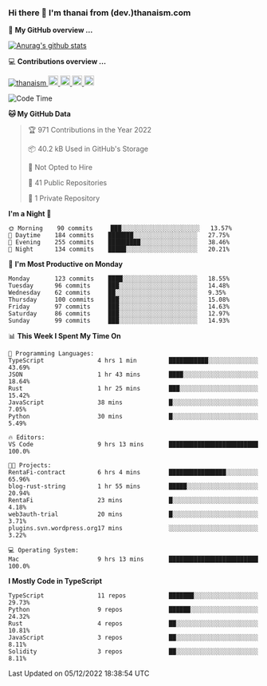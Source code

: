 ### Hi there 👋 I'm thanai from (dev.)thanaism.com

<!-- バッジ関連 -->
<!--
メイン：https://shields.io/category/social
GitHub view：https://github.com/antonkomarev/github-profile-views-counter
Qiita contributions：https://qiita.com/mikkame/items/f2c60d9caf8a8e38ec50
 -->

🍎 **My GitHub overview ...**

<!-- GitHubトロフィー -->
<!--
https://github.com/ryo-ma/github-profile-trophy
 -->

<!-- [![trophy](https://github-profile-trophy.vercel.app/?username=thanaism)](https://github.com/thanaism/thanaism) -->

<!-- GitHubステータス -->
<!--
https://github.com/anuraghazra/github-readme-stats
 -->

[![Anurag's github stats](https://github-readme-stats.vercel.app/api?username=thanaism&count_private=true&show_icons=true)](https://github.com/thanaism/thanaism)

<!-- [![ReadMe Card](https://github-readme-stats.vercel.app/api/pin/?username=thanaism&repo=thanaism)](https://github.com/thanaism/thanaism) -->

<!-- Skill icons -->
<!--
https://rahuldkjain.github.io/gh-profile-readme-generator/
 -->

💻 **Contributions overview ...**

<p align="left">

  <a href="https://github.com/thanaism/thanaism/">
    <img src="https://komarev.com/ghpvc/?username=thanaism" alt="thanaism" />
  </a>
  <a href="http://twitter.com/okinawa__noodle">
    <img height="20" src="https://img.shields.io/twitter/follow/okinawa__noodle?label=Twitter&logo=twitter&style=flat" />
  </a>
  <a href="https://github.com/thanaism">
    <img height="20" src="https://img.shields.io/github/followers/thanaism?label=follow&logo=github&style=flat" />
  </a>
  <!-- <a href="https://www.reddit.com/user/thanaism">
    <img height="20" src="https://img.shields.io/reddit/user-karma/combined/thanaism?label=Reddit&logo=reddit&style=flat" />
  </a>
  <a href="https://stackoverflow.com/users/5720201/thanaism">
    <img height="20" src="https://img.shields.io/stackexchange/stackoverflow/r/5720201?label=StackOverflow&logo=stack-overflow&style=flat" /> -->
  </a>
  <a href="http://qiita.com/thanai">
    <img height="20" src="https://qiita-badge.apiapi.app/s/thanai/posts.svg" />
  </a>
  <//qiita.com/thanai">
    <img height="20" src="https://qiita-badge.apiapi.app/s/thanai/contributions.svg" />
  </a>
</p>

<!--START_SECTION:waka-->
![Code Time](http://img.shields.io/badge/Code%20Time-1%2C092%20hrs%2029%20mins-blue)

**🐱 My GitHub Data** 

> 🏆 971 Contributions in the Year 2022
 > 
> 📦 40.2 kB Used in GitHub's Storage 
 > 
> 🚫 Not Opted to Hire
 > 
> 📜 41 Public Repositories 
 > 
> 🔑 1 Private Repository 
 > 
**I'm a Night 🦉** 

```text
🌞 Morning    90 commits     ███░░░░░░░░░░░░░░░░░░░░░░   13.57% 
🌆 Daytime    184 commits    ███████░░░░░░░░░░░░░░░░░░   27.75% 
🌃 Evening    255 commits    █████████░░░░░░░░░░░░░░░░   38.46% 
🌙 Night      134 commits    █████░░░░░░░░░░░░░░░░░░░░   20.21%

```
📅 **I'm Most Productive on Monday** 

```text
Monday       123 commits    ████░░░░░░░░░░░░░░░░░░░░░   18.55% 
Tuesday      96 commits     ███░░░░░░░░░░░░░░░░░░░░░░   14.48% 
Wednesday    62 commits     ██░░░░░░░░░░░░░░░░░░░░░░░   9.35% 
Thursday     100 commits    ███░░░░░░░░░░░░░░░░░░░░░░   15.08% 
Friday       97 commits     ███░░░░░░░░░░░░░░░░░░░░░░   14.63% 
Saturday     86 commits     ███░░░░░░░░░░░░░░░░░░░░░░   12.97% 
Sunday       99 commits     ███░░░░░░░░░░░░░░░░░░░░░░   14.93%

```


📊 **This Week I Spent My Time On** 

```text
💬 Programming Languages: 
TypeScript               4 hrs 1 min         ███████████░░░░░░░░░░░░░░   43.69% 
JSON                     1 hr 43 mins        ████░░░░░░░░░░░░░░░░░░░░░   18.64% 
Rust                     1 hr 25 mins        ███░░░░░░░░░░░░░░░░░░░░░░   15.42% 
JavaScript               38 mins             █░░░░░░░░░░░░░░░░░░░░░░░░   7.05% 
Python                   30 mins             █░░░░░░░░░░░░░░░░░░░░░░░░   5.49%

🔥 Editors: 
VS Code                  9 hrs 13 mins       █████████████████████████   100.0%

🐱‍💻 Projects: 
RentaFi-contract         6 hrs 4 mins        ████████████████░░░░░░░░░   65.96% 
blog-rust-string         1 hr 55 mins        █████░░░░░░░░░░░░░░░░░░░░   20.94% 
RentaFi                  23 mins             █░░░░░░░░░░░░░░░░░░░░░░░░   4.18% 
web3auth-trial           20 mins             █░░░░░░░░░░░░░░░░░░░░░░░░   3.71% 
plugins.svn.wordpress.org17 mins             ░░░░░░░░░░░░░░░░░░░░░░░░░   3.22%

💻 Operating System: 
Mac                      9 hrs 13 mins       █████████████████████████   100.0%

```

**I Mostly Code in TypeScript** 

```text
TypeScript               11 repos            ███████░░░░░░░░░░░░░░░░░░   29.73% 
Python                   9 repos             ██████░░░░░░░░░░░░░░░░░░░   24.32% 
Rust                     4 repos             ██░░░░░░░░░░░░░░░░░░░░░░░   10.81% 
JavaScript               3 repos             ██░░░░░░░░░░░░░░░░░░░░░░░   8.11% 
Solidity                 3 repos             ██░░░░░░░░░░░░░░░░░░░░░░░   8.11%

```



 Last Updated on 05/12/2022 18:38:54 UTC
<!--END_SECTION:waka-->
